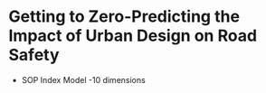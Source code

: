# Getting to Zero-Predicting the Impact of Urban Design on Road Safety

    
+ SOP Index Model -10 dimensions

